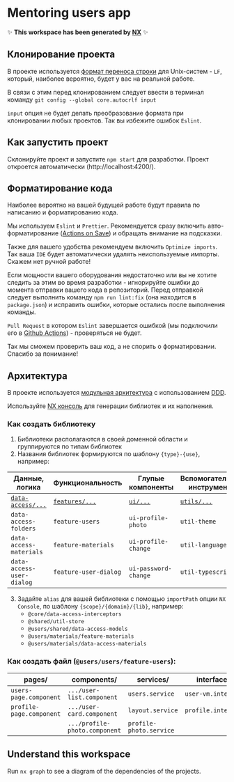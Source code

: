 # Mentoring users app

✨ **This workspace has been generated by [NX](https://nx.dev)** ✨

## Клонирование проекта

В проекте используется [формат переноса строки](https://developer.mozilla.org/ru/docs/Glossary/CRLF) для Unix-систем - `LF`, который, наиболее вероятно, будет у вас на реальной работе.

В связи с этим перед клонированием следует ввести в терминал команду `git config --global core.autocrlf input`

`input` опция не будет делать преобразование формата при клонировании любых проектов. Так вы избежите ошибок `Eslint`.

## Как запустить проект

Склонируйте проект и запустите `npm start` для разработки. 
Проект откроется автоматически (http://localhost:4200/).

## Форматирование кода

Наиболее вероятно на вашей будущей работе будут правила по написанию и форматированию кода.

Мы используем `Eslint` и `Prettier`. Рекомендуется сразу включить авто-форматирование ([Actions on Save](https://www.jetbrains.com/guide/go/tips/run-actions-on-save/)) и обращать внимание на подсказки.

Также для вашего удобства рекомендуем включить `Optimize imports`. Так ваша `IDE` будет автоматически удалять неиспользуемые импорты. Скажем нет ручной работе!

Если мощности вашего оборудования недостаточно или вы не хотите следить за этим во время разработки -
игнорируйте ошибки до момента отправки вашего кода в репозиторий.
Перед отправкой следует выполнить команду `npm run lint:fix` (она находится в `package.json`) и исправить ошибки, которые остались после выполнения команды.

`Pull Request` в котором `Eslint` завершается ошибкой (мы подключили его в [Github Actions](https://docs.github.com/ru/actions/get-started/understand-github-actions)) - проверяться не будет.

Так мы сможем проверить ваш код, а не спорить о форматировании. Спасибо за понимание!

## Архитектура

В проекте используется [модульная архитектура](https://javascript.plainenglish.io/frontend-architectures-simple-modular-approach-7f3b3efe0ecd) с использованием [DDD](https://www.angulararchitects.io/blog/sustainable-angular-architectures-1/).

Используйте [NX консоль](https://nx.dev/recipes/nx-console/console-generate-command) для генерации библиотек и их наполнения. 

### Как создать библиотеку

1. Библиотеки располагаются в своей доменной области и группируются по типам библиотек
2. Названия библиотек формируются по шаблону `{type}-{use}`, например:

| Данные, логика               | Функциональность          | Глупые компоненты     | Вспомогательные инструменты |
|------------------------------|---------------------------|-----------------------|-----------------------------|
| <ins>`data-access/...`</ins> | <ins>`features/...`</ins> | <ins>`ui/...`</ins>   | <ins>`utils/...`</ins>      |
| `data-access-folders`        | `feature-users`           | `ui-profile-photo`    | `util-theme`                |
| `data-access-materials`      | `feature-materials`       | `ui-profile-change`   | `util-language`             |
| `data-access-user-dialog`    | `feature-user-dialog`     | `ui-password-change`  | `util-typescript`           |

3. Задайте `alias` для вашей библиотеки с помощью `importPath` опции `NX Console`, по шаблону `{scope}/{domain}/{lib}`, например:
   - `@core/data-access-interceptors`
   - `@shared/util-store` 
   - `@users/shared/data-access-models`
   - `@users/materials/feature-materials`
   - `@users/materials/data-access-materials`

### Как создать файл (`@users/users/feature-users`):

| pages/                   | components/                   | services/               | interfaces/         | enums/           |
|--------------------------|-------------------------------|-------------------------|---------------------|------------------|
| `users-page.component`   | `.../user-list.component`     | `users.service`         | `user-vm.interface` | `view-mode.enum` |
| `profile-page.component` | `.../user-card.component`     | `layout.service`        | `profile.interface` |                  |
|                          | `.../profile-photo.component` | `profile-photo.service` |                     |                  |


## Understand this workspace

Run `nx graph` to see a diagram of the dependencies of the projects.
